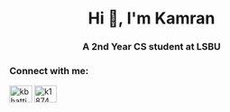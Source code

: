 <h1 align="center">Hi 👋, I'm Kamran</h1>
<h3 align="center">A 2nd Year CS student at LSBU</h3>
<p align="center"> 
<h3 align="left">Connect with me:</h3>
<a href="https://linkedin.com/in/kbhatti5924" target="blank"><img align="center" 
src="https://cdn.jsdelivr.net/npm/simple-icons@3.0.1/icons/linkedin.svg"
alt="kbhatti5924" height="30" width="40" /></a>
<a href="https://www.hackerrank.com/k1874" target="blank"><img align="center" 
src="https://cdn.jsdelivr.net/npm/simple-icons@3.0.1/icons/hackerrank.svg"
alt="k1874" height="30" width="40" /></a>
</p>
